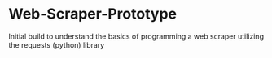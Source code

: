 # Web-Scraper-Prototype
 Initial build to understand the basics of programming a web scraper utilizing the requests (python) library
